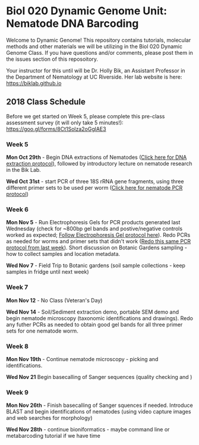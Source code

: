# Biol 020 Dynamic Genome Unit: Nematode DNA Barcoding

Welcome to Dynamic Genome! This repository contains tutorials, molecular methods and other materials we will be utilizing in the Biol 020 Dynamic Genome Class. If you have questions and/or comments, please post them in the issues section of this reposoitory. 

Your instructor for this until will be Dr. Holly Bik, an Assistant Professor in the Department of Nematology at UC Riverside. Her lab website is here: https://biklab.github.io 

## 2018 Class Schedule

Before we get started on Week 5, please complete this pre-class assessment survey (it will only take 5 minutes!): https://goo.gl/forms/8Ct1Solza2oGglAE3

### Week 5

**Mon Oct 29th** - Begin DNA extractions of Nematodes ([Click here for DNA extraction protocol](https://github.com/BikLab/Biol020-DynamicGenome/blob/master/protocols/nematode-DNA-extractions.md)), followed by introductory lecture on nematode research in the Bik Lab. 

**Wed Oct 31st** - start PCR of three 18S rRNA gene fragments, using three different primer sets to be used per worm ([Click here for nematode PCR protocol](https://github.com/BikLab/Biol020-DynamicGenome/blob/master/protocols/PCR-18S-rRNA.md)) 

### Week 6

**Mon Nov 5** - Run Electrophoresis Gels for PCR products generated last Wednesday (check for ~800bp gel bands and postive/negative controls worked as expected; [Follow Electrophoresis Gel protocol here](https://github.com/BikLab/Biol020-DynamicGenome/blob/master/protocols/Gel-Electrophoresis.md)). Redo PCRs as needed for worms and primer sets that didn't work ([Redo this same PCR protocol from last week](https://github.com/BikLab/Biol020-DynamicGenome/blob/master/protocols/PCR-18S-rRNA.md)). Short discussion on Botanic Gardens sampling - how to collect samples and location metadata.

**Wed Nov 7** - Field Trip to Botanic gardens (soil sample collections - keep samples in fridge until next week)

### Week 7

**Mon Nov 12** - No Class (Veteran's Day)

**Wed Nov 14** - Soil/Sediment extraction demo, portable SEM demo and begin nematode microscopy (taxonomic identifications and drawings). Redo any futher PCRs as needed to obtain good gel bands for all three primer sets for one nematode worm.


### Week 8

**Mon Nov 19th** - Continue nematode microscopy - picking and identifications. 

**Wed Nov 21** Begin basecalling of Sanger sequences (quality checking and )

### Week 9

**Mon Nov 26th** - Finish basecalling of Sanger squences if needed. Introduce BLAST and begin identifications of nematodes (using video capture images and web searches for morphology)

**Wed Nov 28th** - continue bioniformatics - maybe command line or metabarcoding tutorial if we have time